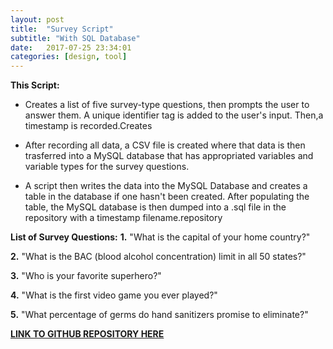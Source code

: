 ```yaml
---
layout: post
title:  "Survey Script"
subtitle: "With SQL Database"
date:   2017-07-25 23:34:01
categories: [design, tool]
---
```

**This Script:**

* Creates a list of five survey-type questions, then prompts the user to answer them. A unique identifier tag is added to the user's input. Then,a timestamp is recorded.Creates

* After recording all data, a CSV file is created where that data is then trasferred into a MySQL database that has appropriated variables and variable types for the survey questions. 

* A script then writes the data into the MySQL Database and creates a table in the database if one hasn't been created. After populating the table, the MySQL database is then dumped into a .sql file in the
repository with a timestamp filename.repository






**List of Survey Questions:**
**1.** "What is the capital of your home country?"

**2.** "What is the BAC (blood alcohol concentration) limit in all 50 states?"

**3.** "Who is your favorite superhero?"

**4.** "What is the first video game you ever played?"

**5.** "What percentage of germs do hand sanitizers promise to eliminate?"


**[LINK TO GITHUB REPOSITORY HERE](https://github.com/tylerpcarter/task-4-data)**

